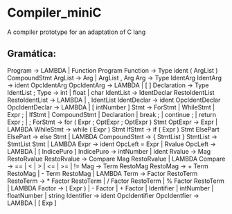 # Compiler_miniC

A compiler prototype for an adaptation of C lang

## Gramática:

Program -> LAMBDA
| Function Program
Function -> Type ident ( ArgList ) CompoundStmt
ArgList -> Arg
| ArgList , Arg
Arg -> Type IdentArg
IdentArg -> ident OpcIdentArg
OpcIdentArg -> LAMBDA
| [ ]
Declaration -> Type IdentList ;
Type -> int
| float
| char
IdentList -> IdentDeclar RestoIdentList
RestoIdentList -> LAMBDA
| , IdentList
IdentDeclar -> ident OpcIdentDeclar
OpcIdentDeclar -> LAMBDA
| [ intNumber ]
Stmt -> ForStmt
| WhileStmt
| Expr ;
| IfStmt
| CompoundStmt
| Declaration
| break ;
| continue ;
| return Expr ;
| ;
ForStmt -> for ( Expr ; OptExpr ; OptExpr ) Stmt
OptExpr -> Expr
| LAMBDA
WhileStmt -> while ( Expr ) Stmt
IfStmt -> if ( Expr ) Stmt ElsePart
ElsePart -> else Stmt
| LAMBDA
CompoundStmt -> { StmtList }
StmtList -> StmtList Stmt
| LAMBDA
Expr -> ident OpcLeft = Expr
| Rvalue
OpcLeft -> LAMBDA
| [ IndicePuro ]
IndicePuro -> intNumber
| ident
Rvalue -> Mag RestoRvalue
RestoRvalue -> Compare Mag RestoRvalue
| LAMBDA
Compare -> == | < | > | <= | >= | !=
Mag -> Term RestoMag
RestoMag -> + Term RestoMag
| - Term RestoMag
| LAMBDA
Term -> Factor RestoTerm
RestoTerm -> \* Factor RestoTerm
| / Factor RestoTerm
| % Factor RestoTerm
| LAMBDA
Factor -> ( Expr )
| - Factor
| + Factor
| Identifier
| intNumber
| floatNumber
| string
Identifier -> ident OpcIdentifier
OpcIdentfier -> LAMBDA
| [ Exp ]
